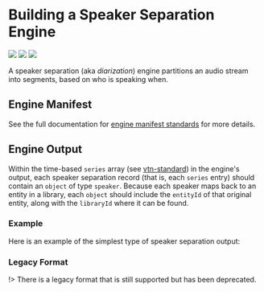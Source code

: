 # Building a Speaker Separation Engine

![](badge/API/Yes/green)
![](badge/Search/Yes/green)
![](badge/UI/Yes/green)

A speaker separation (aka *diarization*) engine partitions an audio stream into segments, based on who is speaking when.

## Engine Manifest

<!-- TODO
All speaker separation engines should specify the following parameters in their build manifest:

| Parameter | Value |
| --------- | ----- |
| `TODO` | `TODO` |
| `TODO` | `TODO` |
-->

<!--TODO:  Here is a minimal example `manifest.json` that could apply to a speaker separation engine: -->

<!--TODO: Define [](manifest.example.json ':include :type=code json')-->

See the full documentation for [engine manifest standards](/developer/engines/standards/engine-manifest/) for more details.

<!-- ## Engine Input -->

<!-- TODO -->

## Engine Output

Within the time-based `series` array (see [vtn-standard](/developer/engines/standards/engine-output/)) in the engine's output, each speaker separation record (that is, each `series` entry) should contain an `object` of type `speaker`.
Because each speaker maps back to an entity in a library, each `object` should include the `entityId` of that original entity, along with the `libraryId` where it can be found.

### Example

Here is an example of the simplest type of speaker separation output:

[](vtn-standard.example.json ':include :type=code json')

### Legacy Format

!> There is a legacy format that is still supported but has been deprecated.

[](vtn-standard-legacy.example.json ':include :type=code json')

